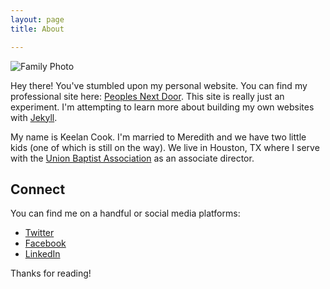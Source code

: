```yaml
---
layout: page
title: About

---
```



![Family Photo](https://i.imgur.com/5fkSqIPNi0ycMU.jpg)

Hey there! You've stumbled upon my personal website. You can find my professional site here: [Peoples Next Door](https://keelancook.com). This site is really just an experiment. I'm attempting to learn more about building my own websites with [Jekyll](https://jekyllrb.com). 

My name is Keelan Cook. I'm married to Meredith and we have two little kids (one of which is still on the way). We live in Houston, TX where I serve with the [Union Baptist Association](https://ubahouston.org) as an associate director.

## Connect
You can find me on a handful or social media platforms:
* [Twitter](https://twitter.com/keelancook)
* [Facebook](https://facebook.com/keelancook)
* [LinkedIn](https://linkedin.com/in/keelancook)


Thanks for reading!
<!--stackedit_data:
eyJoaXN0b3J5IjpbLTE0MDI5MzU0MTEsMjA2MDU3NDIzOSwxOD
c5ODA3NzIsLTMwOTg1Mjg1NCwtMTY5MTg3NjM2MV19
-->